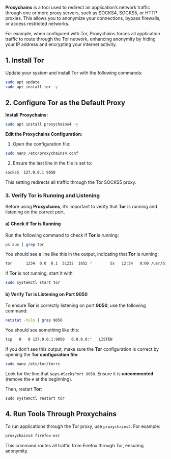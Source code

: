 **Proxychains** is a tool used to redirect an application’s network traffic through one or more proxy servers, such as SOCKS4, SOCKS5, or HTTP proxies. This allows you to anonymize your connections, bypass firewalls, or access restricted networks.

For example, when configured with Tor, Proxychains forces all application traffic to route through the Tor network, enhancing anonymity by hiding your IP address and encrypting your internet activity.

## **1. Install Tor**

Update your system and install Tor with the following commands:
```bash
sudo apt update
sudo apt install tor -y
```

## **2. Configure Tor as the Default Proxy**

**Install Proxychains:**

```bash
sudo apt install proxychains4 -y
```

**Edit the Proxychains Configuration:**

1. Open the configuration file:

```bash
sudo nano /etc/proxychains4.conf
```

2. Ensure the last line in the file is set to:

```bash
socks5  127.0.0.1 9050
```

This setting redirects all traffic through the Tor SOCKS5 proxy.

### 3. **Verify Tor is Running and Listening**

Before using **Proxychains**, it’s important to verify that **Tor** is running and listening on the correct port.

#### a) Check if Tor is Running

Run the following command to check if **Tor** is running:

```bash
ps aux | grep tor
```

You should see a line like this in the output, indicating that **Tor** is running:

```bash
tor      1234  0.0  0.1  51232  1852 ?        Ss   12:34   0:00 /usr/bin/tor
```

If **Tor** is not running, start it with:

```bash
sudo systemctl start tor
```

#### b) Verify Tor is Listening on Port 9050

To ensure **Tor** is correctly listening on port **9050**, use the following command:

```bash
netstat -tuln | grep 9050
```

You should see something like this:

```bash
tcp   0   0 127.0.0.1:9050   0.0.0.0:*   LISTEN
```

If you don’t see this output, make sure the **Tor** configuration is correct by opening the **Tor configuration file**:

```bash
sudo nano /etc/tor/torrc
```

Look for the line that says `#SocksPort 9050`. Ensure it is **uncommented** (remove the `#` at the beginning).

Then, restart **Tor**:

```
sudo systemctl restart tor
```


## **4. Run Tools Through Proxychains**

To run applications through the Tor proxy, use `proxychains4`. For example:

```bash
proxychains4 firefox-esr
```

This command routes all traffic from Firefox through Tor, ensuring anonymity.